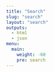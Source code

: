 ```yaml
---
title: "Search"
slug: "search"
layout: "search"
outputs:
  - html
  - json
menu:
  main:
    weight: -60
    pre: search
---
```

